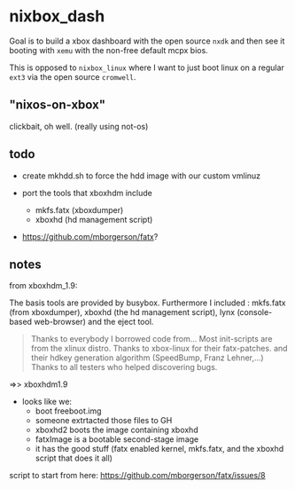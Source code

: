 # nixbox_dash

Goal is to build a xbox dashboard with the open source `nxdk`
and then see it booting with `xemu` with the non-free default mcpx bios.

This is opposed to `nixbox_linux` where I want to just boot
linux on a regular `ext3` via the open source `cromwell`.





## "nixos-on-xbox"

clickbait, oh well. (really using not-os)


## todo

- create mkhdd.sh to force the hdd image with our custom vmlinuz
- port the tools that xboxhdm include
  - mkfs.fatx (xboxdumper)
  - xboxhd (hd management script)

- https://github.com/mborgerson/fatx?

## notes

from xboxhdm_1.9:

The basis tools are provided by busybox. Furthermore I included :
 mkfs.fatx (from xboxdumper), xboxhd (the hd management script),
 lynx (console-based web-browser) and the eject tool.


> Thanks to everybody I borrowed code from...
 Most init-scripts are from the xlinux distro.
 Thanks to xbox-linux for their fatx-patches.
 and their hdkey generation algorithm (SpeedBump, Franz Lehner,...)
 Thanks to all testers who helped discovering bugs.

=>> xboxhdm1.9
- looks like we:
  - boot freeboot.img
  - someone extrtacted those files to GH
  - xboxhd2 boots the image containing xboxhd
  - fatxImage is a bootable second-stage image
  - it has the good stuff (fatx enabled kernel, mkfs.fatx, and the xboxhd script that does it all)

script to start from here:
 https://github.com/mborgerson/fatx/issues/8